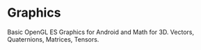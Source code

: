 # Graphics
Basic OpenGL ES Graphics for Android and Math for 3D.  Vectors, Quaternions, Matrices, Tensors.
